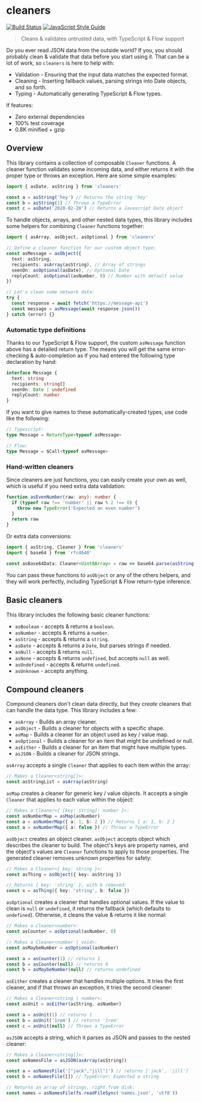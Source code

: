 # cleaners

[![Build Status](https://travis-ci.com/swansontec/cleaners.svg?branch=master)](https://travis-ci.com/swansontec/cleaners)
[![JavaScript Style Guide](https://img.shields.io/badge/code_style-standard-brightgreen.svg)](https://standardjs.com)

> Cleans & validates untrusted data, with TypeScript & Flow support

Do you ever read JSON data from the outside world? If you, you should probably clean & validate that data before you start using it. That can be a lot of work, so `cleaners` is here to help with:

- Validation - Ensuring that the input data matches the expected format.
- Cleaning - Inserting fallback values, parsing strings into Date objects, and so forth.
- Typing - Automatically generating TypeScript & Flow types.

If features:

- Zero external dependencies
- 100% test coverage
- 0.8K minified + gzip

## Overview

This library contains a collection of composable `Cleaner` functions. A cleaner function validates some incoming data, and either returns it with the proper type or throws an exception. Here are some simple examples:

```typescript
import { asDate, asString } from 'cleaners'

const a = asString('hey') // Returns the string 'hey'
const b = asString(1) // Throws a TypeError
const c = asDate('2020-02-20') // Returns a Javascript Date object
```

To handle objects, arrays, and other nested data types, this library includes some helpers for combining `Cleaner` functions together:

```typescript
import { asArray, asObject, asOptional } from 'cleaners'

// Define a cleaner function for our custom object type:
const asMessage = asObject({
  text: asString,
  recipients: asArray(asString), // Array of strings
  seenOn: asOptional(asDate), // Optional Date
  replyCount: asOptional(asNumber, 0) // Number with default value
})

// Let's clean some network data:
try {
  const response = await fetch('https://message-api')
  const message = asMessage(await response.json())
} catch (error) {}
```

### Automatic type definitions

Thanks to our TypeScript & Flow support, the custom `asMessage` function above has a detailed return type. The means you will get the same error-checking & auto-completion as if you had entered the following type declaration by hand:

```typescript
interface Message {
  text: string
  recipients: string[]
  seenOn: Date | undefined
  replyCount: number
}
```

If you want to give names to these automatically-created types, use code like the following:

```typescript
// Typescript:
type Message = ReturnType<typeof asMessage>

// Flow:
type Message = $Call<typeof asMessage>
```

### Hand-written cleaners

Since cleaners are just functions, you can easily create your own as well, which is useful if you need extra data validation:

```typescript
function asEvenNumber(raw: any): number {
  if (typeof raw !== 'number' || raw % 2 !== 0) {
    throw new TypeError('Expected an even number')
  }
  return raw
}
```

Or extra data conversions:

```typescript
import { asString, Cleaner } from 'cleaners'
import { base64 } from 'rfc4648'

const asBase64Data: Cleaner<Uint8Array> = raw => base64.parse(asString(raw))
```

You can pass these functions to `asObject` or any of the others helpers, and they will work perfectly, including TypeScript & Flow return-type inference.

## Basic cleaners

This library includes the following basic cleaner functions:

- `asBoolean` - accepts & returns a `boolean`.
- `asNumber` - accepts & returns a `number`.
- `asString` - accepts & returns a `string`.
- `asDate` - accepts & returns a `Date`, but parses strings if needed.
- `asNull` - accepts & returns `null`.
- `asNone` - accepts & returns `undefined`, but accepts `null` as well.
- `asUndefined` - accepts & returns `undefined`.
- `asUnknown` - accepts anything.

## Compound cleaners

Compound cleaners don't clean data directly, but they _create_ cleaners that can handle the data type. This library includes a few:

- `asArray` - Builds an array cleaner.
- `asObject` - Builds a cleaner for objects with a specific shape.
- `asMap` - Builds a cleaner for an object used as key / value map.
- `asOptional` - Builds a cleaner for an item that might be undefined or null.
- `asEither` - Builds a cleaner for an item that might have multiple types.
- `asJSON` - Builds a cleaner for JSON strings.

`asArray` accepts a single `Cleaner` that applies to each item within the array:

```typescript
// Makes a Cleaner<string[]>:
const asStringList = asArray(asString)
```

`asMap` creates a cleaner for generic key / value objects. It accepts a single `Cleaner` that applies to each value within the object:

```typescript
// Makes a Cleaner<{ [key: string]: number }>:
const asNumberMap = asMap(asNumber)
const a = asNumberMap({ a: 1, b: 2 }) // Returns { a: 1, b: 2 }
const a = asNumberMap({ a: false }) // Throws a TypeError
```

`asObject` creates an object cleaner. `asObject` accepts object which describes the cleaner to build. The object's keys are property names, and the object's values are `Cleaner` functions to apply to those properties. The generated cleaner removes unknown properties for safety:

```typescript
// Makes a Cleaner<{ key: string }>:
const asThing = asObject({ key: asString })

// Returns { key: 'string' }, with b removed:
const x = asThing({ key: 'string', b: false })
```

`asOptional` creates a cleaner that handles optional values. If the value to clean is `null` or `undefined`, it returns the fallback (which defaults to `undefined`). Otherwise, it cleans the value & returns it like normal:

```typescript
// Makes a Cleaner<number>:
const asCounter = asOptional(asNumber, 0)

// Makes a Cleaner<number | void>:
const asMaybeNumber = asOptional(asNumber)

const a = asCounter(1) // returns 1
const b = asCounter(null) // returns 0
const b = asMaybeNumber(null) // returns undefined
```

`asEither` creates a cleaner that handles multiple options. It tries the first cleaner, and if that throws an exception, it tries the second cleaner:

```typescript
// Makes a Cleaner<string | number>:
const asUnit = asEither(asString, asNumber)

const a = asUnit(1) // returns 1
const b = asUnit('1rem') // returns '1rem'
const c = asUnit(null) // Throws a TypeError
```

`asJSON` accepts a string, which it parses as JSON and passes to the nested cleaner:

```typescript
// Makes a Cleaner<string[]>:
const asNamesFile = asJSON(asArray(asString))

const a = asNamesFile('["jack","jill"]') // returns ['jack', 'jill']
const b = asNamesFile([]) // TypeError: Expected a string

// Returns an array of strings, right from disk:
const names = asNamesFile(fs.readFileSync('names.json', 'utf8'))
```
